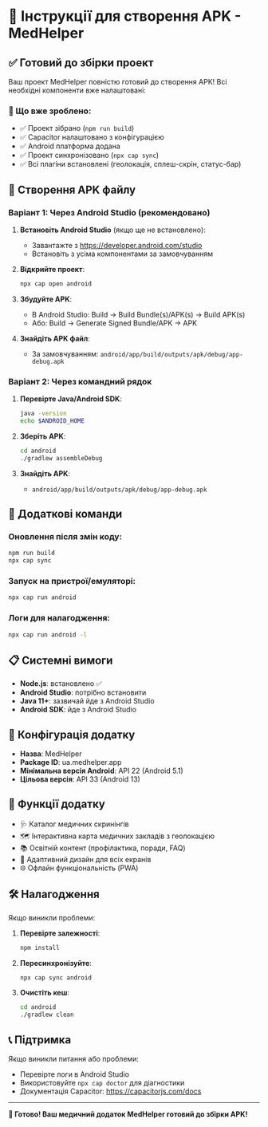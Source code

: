 # 📱 Інструкції для створення APK - MedHelper

## ✅ Готовий до збірки проект

Ваш проект MedHelper повністю готовий до створення APK! Всі необхідні компоненти вже налаштовані:

### 🔧 Що вже зроблено:

- ✅ Проект зібрано (`npm run build`)
- ✅ Capacitor налаштовано з конфігурацією
- ✅ Android платформа додана
- ✅ Проект синхронізовано (`npx cap sync`)
- ✅ Всі плагіни встановлені (геолокація, сплеш-скрін, статус-бар)

## 📲 Створення APK файлу

### Варіант 1: Через Android Studio (рекомендовано)

1. **Встановіть Android Studio** (якщо ще не встановлено):

   - Завантажте з https://developer.android.com/studio
   - Встановіть з усіма компонентами за замовчуванням

2. **Відкрийте проект**:

   ```bash
   npx cap open android
   ```

3. **Збудуйте APK**:

   - В Android Studio: Build → Build Bundle(s)/APK(s) → Build APK(s)
   - Або: Build → Generate Signed Bundle/APK → APK

4. **Знайдіть APK файл**:
   - За замовчуванням: `android/app/build/outputs/apk/debug/app-debug.apk`

### Варіант 2: Через командний рядок

1. **Перевірте Java/Android SDK**:

   ```bash
   java -version
   echo $ANDROID_HOME
   ```

2. **Зберіть APK**:

   ```bash
   cd android
   ./gradlew assembleDebug
   ```

3. **Знайдіть APK**:
   - `android/app/build/outputs/apk/debug/app-debug.apk`

## 🚀 Додаткові команди

### Оновлення після змін коду:

```bash
npm run build
npx cap sync
```

### Запуск на пристрої/емуляторі:

```bash
npx cap run android
```

### Логи для налагодження:

```bash
npx cap run android -l
```

## 📋 Системні вимоги

- **Node.js**: встановлено ✅
- **Android Studio**: потрібно встановити
- **Java 11+**: зазвичай йде з Android Studio
- **Android SDK**: йде з Android Studio

## 🔑 Конфігурація додатку

- **Назва**: MedHelper
- **Package ID**: ua.medhelper.app
- **Мінімальна версія Android**: API 22 (Android 5.1)
- **Цільова версія**: API 33 (Android 13)

## 📱 Функції додатку

- 🩺 Каталог медичних скринінгів
- 🗺️ Інтерактивна карта медичних закладів з геолокацією
- 📚 Освітній контент (профілактика, поради, FAQ)
- 📱 Адаптивний дизайн для всіх екранів
- 🌐 Офлайн функціональність (PWA)

## 🛠️ Налагодження

Якщо виникли проблеми:

1. **Перевірте залежності**:

   ```bash
   npm install
   ```

2. **Пересинхронізуйте**:

   ```bash
   npx cap sync android
   ```

3. **Очистіть кеш**:
   ```bash
   cd android
   ./gradlew clean
   ```

## 📞 Підтримка

Якщо виникли питання або проблеми:

- Перевірте логи в Android Studio
- Використовуйте `npx cap doctor` для діагностики
- Документація Capacitor: https://capacitorjs.com/docs

---

**🎉 Готово! Ваш медичний додаток MedHelper готовий до збірки APK!**
